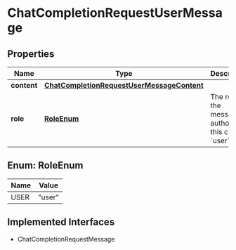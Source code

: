 

# ChatCompletionRequestUserMessage


## Properties

| Name | Type | Description | Notes |
|------------ | ------------- | ------------- | -------------|
|**content** | [**ChatCompletionRequestUserMessageContent**](ChatCompletionRequestUserMessageContent.md) |  |  |
|**role** | [**RoleEnum**](#RoleEnum) | The role of the messages author, in this case &#x60;user&#x60;. |  |



## Enum: RoleEnum

| Name | Value |
|---- | -----|
| USER | &quot;user&quot; |


## Implemented Interfaces

* ChatCompletionRequestMessage


